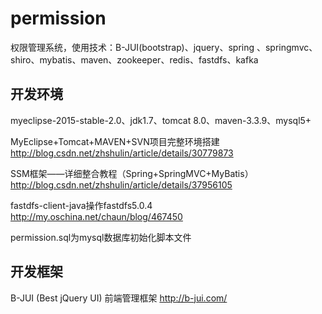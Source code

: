 ﻿# permission
权限管理系统，使用技术：B-JUI(bootstrap)、jquery、spring 、springmvc、shiro、mybatis、maven、zookeeper、redis、fastdfs、kafka

## 开发环境
myeclipse-2015-stable-2.0、jdk1.7、tomcat 8.0、maven-3.3.9、mysql5+

MyEclipse+Tomcat+MAVEN+SVN项目完整环境搭建
http://blog.csdn.net/zhshulin/article/details/30779873

SSM框架——详细整合教程（Spring+SpringMVC+MyBatis）
http://blog.csdn.net/zhshulin/article/details/37956105

fastdfs-client-java操作fastdfs5.0.4
http://my.oschina.net/chaun/blog/467450 

permission.sql为mysql数据库初始化脚本文件


## 开发框架
B-JUI (Best jQuery UI) 前端管理框架
http://b-jui.com/

